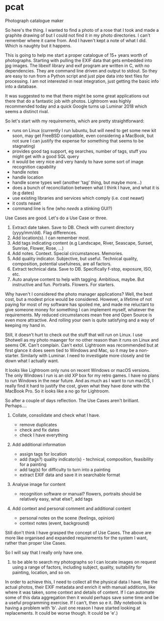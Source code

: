 # pcat
Photograph catalogue maker

So here's the thing. I wanted to find a photo of a rose that I took and made a graphite drawing of but I could not find it in my photo directories. I can't remember where it came from. And I haven't kept a note of what I did. Which is naughty but it happens.

This is going to help me start a proper catalogue of 15+ years worth of photographs. Starting with pulling the EXIF data that gets embedded into jpg images. The libexif library and exif program are written in C, with no dependencies. They are command line driven and output to stdout. So they are easy to run from a Python script and just pipe data into text files for processing. I am not interested in neat integration, just getting the basic info into a database.

It was suggested to me that there might be some great applications out there that do a fantastic job with photos. Lightroom was highly recommended today and a quick Google turns up Luminar 2018 which seems a distinct rival. 

So let's start with my requirements, which are pretty straightforward:

* runs on Linux (currently I run lubuntu, but will need to get some new kit soon, may get FreeBSD compatible, even considering a MacBook, but not sure I can justify the expense for something that seems to be stagnating)
* provides good tag support, eg searches, number of tags, stuff you might get with a good SQL query
* it would be very nice and very handy to have some sort of image recognition capability
* handle notes
* handle location
* handle scene types well (another 'tag' thing, but maybe more...)
* does a bunch of reconciliation between what I think I have, and what it is (e.g dates)
* use existing libraries and services which comply (i.e. cost neawt)
* it costs neawt
* command line is fine (who *needs* a stinking GUI?)

Use Cases are good. Let's do a Use Case or three.

1. Extract date taken. Save to DB. Check with current directory (yyyy/mm/dd). Flag differences.
2. Add location(s). I can remember most.
3. Add tags indicating content (e.g Landscape, River, Seascape, Sunset, Sunrise, Flower, Rose, ...)
4. Add notes. Context. Special circumstances. Memories. 
5. Add quality indicator. Subjective, but useful. Technical quality, composition, potential usefulness, are all factors.
6. Extract technical data. Save to DB. Specifically f-stop, exposure, ISO, etc.
7. Auto analyse content to help with tagging. Ambitious, maybe. But instructive and fun. Portraits. Flowers. For starters.

Why haven't I considered the photo manager applications? Well, the best cost, but a modest price would be considered. However, a lifetime of not paying for most of my software has spoiled me, and made me reluctant to give someone money for something I can implement myself, whatever the requirements. My reduced circumstances mean free and Open Source is even more attractive. And rolling your own is quite satisfying and a way of keeping my hand in.

Still, it doesn't hurt to check out the stuff that will run on Linux. I use Shotwell as my photo maanger for no other reason than it runs on Linux and seems OK. Can't complain. Can't extol. Lightroom was recommended  but at first glance it does seem tied to Windows and Mac, so it may be a non-starter. Similarly with Luminar. I need to investigate more closely and tie down what I actually want.

It looks like Lightroom only runs on recent Windows or macOS versions. The only Windows I run is an old XP box for my retro games. I have no plans to run Windows in the near future. And as much as I want to run macOS, I really find it hard to justify the cost, given what they have done with the MacBook Pro. So it looks like a no go for Lightroom.

So after a couple of days reflection. The Use Cases aren't brilliant. Perhaps.... 

1. Collate, consolidate and check what I have.
   * remove duplicates
   * check and fix dates
   * check I have everything
   
2. Add additional information
   * assign tags for location
   * add (tags?) quality indicator(s) - technical, composition, feasibility for a painting
   * add tag(s) for difficulty to turn into a painting
   * extract EXIF data and save it in searchable format
 
3. Analyse image for content
   * recognition software or manual? flowers, portraits should be relatively easy, what else?, add tags
   
4. Add context and personal comment and additional content
   * personal notes on the scene (feelings, opinion)
   * context notes (event, background)

Still don't think I have grasped the concept of Use Cases. The above are more like organised and expanded requirements for the system I want, rather than proper Use Cases.

So I will say that I really only have one.

1. to be able to search my photographs so I can locate images on request using a range of factors, including subject, quality, suitability for painting, location, and so on.
  
In order to achieve this, I need to collect all the physical data I have, like the actual photos, their EXIF metadata and enrich it with manual additions, like where it was taken, some context and details of content. If I can automate some of this data aggregation then it would perhaps save some time and be a useful programming exercise. If I can't, then so e it. (My notebook is having a problem with 'b'. Just one reason I have started looking at replacements. It could be worse though. It could be 'e'.)


